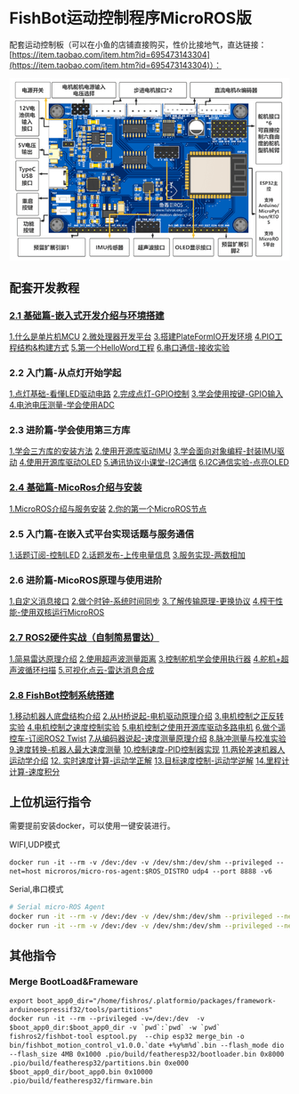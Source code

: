 # FishBot运动控制程序MicroROS版

配套运动控制板（可以在小鱼的店铺直接购买，性价比接地气，直达链接：[https://item.taobao.com/item.htm?id=695473143304](https://item.taobao.com/item.htm?id=695473143304)）：

![](./docs/images/1670950515258-0c1474f6-2d5a-4030-a1df-87bfdff78ba5-image-resized.png)


## 配套开发教程

### [2.1 基础篇-嵌入式开发介绍与环境搭建](https://fishros.com/d2lros2/#/humble/chapt13/%E7%AB%A0%E8%8A%82%E5%AF%BC%E8%AF%BB) 

[1.什么是单片机MCU](https://fishros.com/d2lros2/#/humble/chapt13/get_started/1.%E4%BB%80%E4%B9%88%E6%98%AF%E5%8D%95%E7%89%87%E6%9C%BAMCU)
[2.微处理器开发平台](https://fishros.com/d2lros2/#/humble/chapt13/get_started/2.%E5%8D%95%E7%89%87%E6%9C%BA%E5%BC%80%E5%8F%91%E5%B9%B3%E5%8F%B0)
[3.搭建PlateFormIO开发环境](https://fishros.com/d2lros2/#/humble/chapt13/get_started/3.%E6%90%AD%E5%BB%BAPlateFormIO%E5%BC%80%E5%8F%91%E7%8E%AF%E5%A2%83)
[4.PIO工程结构&构建方式](https://fishros.com/d2lros2/#/humble/chapt13/get_started/4.PIO%E5%B7%A5%E7%A8%8B%E7%BB%93%E6%9E%84&%E6%9E%84%E5%BB%BA%E6%96%B9%E5%BC%8F)
[5.第一个HelloWord工程](https://fishros.com/d2lros2/#/humble/chapt13/get_started/5.%E7%AC%AC%E4%B8%80%E4%B8%AAHelloWord%E5%B7%A5%E7%A8%8B)
[6.串口通信-接收实验](https://fishros.com/d2lros2/#/humble/chapt13/get_started/6.%E4%B8%B2%E5%8F%A3%E9%80%9A%E4%BF%A1-%E6%8E%A5%E6%94%B6%E5%AE%9E%E9%AA%8C)

### 2.2  入门篇-从点灯开始学起 
[1.点灯基础-看懂LED驱动电路](https://fishros.com/d2lros2/#/humble/chapt13/basic/1.%E7%82%B9%E7%81%AF%E5%9F%BA%E7%A1%80-%E7%9C%8B%E6%87%82LED%E9%A9%B1%E5%8A%A8%E7%94%B5%E8%B7%AF)
[2.完成点灯-GPIO控制](https://fishros.com/d2lros2/#/humble/chapt13/basic/2.%E5%AE%8C%E6%88%90%E7%82%B9%E7%81%AFGPIO%E6%8E%A7%E5%88%B6)
[3.学会使用按键-GPIO输入](https://fishros.com/d2lros2/#/humble/chapt13/basic/3.%E5%AD%A6%E4%BC%9A%E4%BD%BF%E7%94%A8%E6%8C%89%E9%94%AEGPIO%E8%BE%93%E5%85%A5)
[4.电池电压测量-学会使用ADC](https://fishros.com/d2lros2/#/humble/chapt13/basic/4.%E7%94%B5%E6%B1%A0%E7%94%B5%E5%8E%8B%E6%B5%8B%E9%87%8F-%E5%AD%A6%E4%BC%9A%E4%BD%BF%E7%94%A8ADC)

### 2.3 进阶篇-学会使用第三方库
[1.学会三方库的安装方法](https://fishros.com/d2lros2/#/humble/chapt13/advance/1.%E5%AD%A6%E4%BC%9A%E5%AE%89%E8%A3%85%E7%AC%AC%E4%B8%89%E6%96%B9%E5%BC%80%E6%BA%90%E5%BA%93)
[2.使用开源库驱动IMU](https://fishros.com/d2lros2/#/humble/chapt13/advance/2.%E4%BD%BF%E7%94%A8%E5%BC%80%E6%BA%90%E5%BA%93%E9%A9%B1%E5%8A%A8IMU)
[3.学会面向对象编程-封装IMU驱动](https://fishros.com/d2lros2/#/humble/chapt13/advance/3.%E5%AD%A6%E4%BC%9A%E9%9D%A2%E5%90%91%E5%AF%B9%E8%B1%A1%E7%BC%96%E7%A8%8B-%E5%B0%81%E8%A3%85IMU%E9%A9%B1%E5%8A%A8)
[4.使用开源库驱动OLED](https://fishros.com/d2lros2/#/humble/chapt13/advance/4.%E4%BD%BF%E7%94%A8%E5%BC%80%E6%BA%90%E5%BA%93%E9%A9%B1%E5%8A%A8OLED)
[5.通讯协议小课堂-I2C通信](https://fishros.com/d2lros2/#/humble/chapt13/advance/5.%E9%80%9A%E8%AE%AF%E5%8D%8F%E8%AE%AE%E5%B0%8F%E8%AF%BE%E5%A0%82-I2C%E9%80%9A%E4%BF%A1)
 [6.I2C通信实验-点亮OLED](https://fishros.com/d2lros2/#/humble/chapt13/advance/6.I2C%E9%80%9A%E4%BF%A1%E5%AE%9E%E9%AA%8C-%E7%82%B9%E4%BA%AEOLED)

### [2.4 基础篇-MicoRos介绍与安装](https://fishros.com/d2lros2/#/humble/chapt14/%E7%AB%A0%E8%8A%82%E5%AF%BC%E8%AF%BB)

[1.MicroROS介绍与服务安装](https://fishros.com/d2lros2/#/humble/chapt14/basic/1.MicroROS%E4%BB%8B%E7%BB%8D%E4%B8%8E%E6%9C%8D%E5%8A%A1%E5%AE%89%E8%A3%85)
[2.你的第一个MicroROS节点](https://fishros.com/d2lros2/#/humble/chapt14/basic/2.%E4%BD%A0%E7%9A%84%E7%AC%AC%E4%B8%80%E4%B8%AAMicroROS%E8%8A%82%E7%82%B9)

### 2.5 入门篇-在嵌入式平台实现话题与服务通信
[1.话题订阅-控制LED](https://fishros.com/d2lros2/#/humble/chapt14/get_started/1.%E8%AF%9D%E9%A2%98%E8%AE%A2%E9%98%85-%E6%8E%A7%E5%88%B6LED)
[2.话题发布-上传电量信息](https://fishros.com/d2lros2/#/humble/chapt14/get_started/2.MicroROS-%E8%AF%9D%E9%A2%98%E5%8F%91%E5%B8%83%E5%AE%9E%E7%8E%B0)
[3.服务实现-两数相加](https://fishros.com/d2lros2/#/humble/chapt14/get_started/3.MicroROS-%E6%9C%8D%E5%8A%A1%E9%80%9A%E4%BF%A1%E6%9C%8D%E5%8A%A1%E7%AB%AF%E5%AE%9E%E7%8E%B0)

### 2.6 进阶篇-MicoROS原理与使用进阶
[1.自定义消息接口](https://fishros.com/d2lros2/#/humble/chapt14/advance/1.%E6%8E%A7%E5%88%B6OLED-%E8%87%AA%E5%AE%9A%E4%B9%89%E6%B6%88%E6%81%AF%E6%8E%A5%E5%8F%A3)
[2.做个时钟-系统时间同步](https://fishros.com/d2lros2/#/humble/chapt14/advance/2.%E5%81%9A%E4%B8%AA%E6%97%B6%E9%92%9F-%E7%B3%BB%E7%BB%9F%E6%97%B6%E9%97%B4%E5%90%8C%E6%AD%A5)
[3.了解传输原理-更换协议](https://fishros.com/d2lros2/#/humble/chapt14/advance/3.%E6%97%A0%E7%BA%BF%E9%80%9A%E8%AE%AF-%E4%BA%86%E8%A7%A3%E4%BC%A0%E8%BE%93%E5%8E%9F%E7%90%86)
[4.榨干性能-使用双核运行MicroROS](https://fishros.com/d2lros2/#/humble/chapt14/advance/4.%E6%A6%A8%E5%B9%B2%E6%80%A7%E8%83%BD-%E4%BD%BF%E7%94%A8%E5%8F%8C%E6%A0%B8%E8%BF%90%E8%A1%8CMicroROS)

### [2.7  ROS2硬件实战（自制简易雷达）](https://fishros.com/d2lros2/#/humble/chapt15/%E7%AB%A0%E8%8A%82%E5%AF%BC%E8%AF%BB)
[1.简易雷达原理介绍](https://fishros.com/d2lros2/#/humble/chapt15/1.%E7%AE%80%E6%98%93%E9%9B%B7%E8%BE%BE%E5%8E%9F%E7%90%86%E4%BB%8B%E7%BB%8D)
[2.使用超声波测量距离](https://fishros.com/d2lros2/#/humble/chapt15/2.%E6%B5%8B%E9%87%8F%E8%B7%9D%E7%A6%BB%E5%AD%A6%E4%BC%9A%E8%B6%85%E5%A3%B0%E6%B3%A2%E4%BC%A0%E6%84%9F%E5%99%A8)
[3.控制舵机学会使用执行器](https://fishros.com/d2lros2/#/humble/chapt15/3.%E6%8E%A7%E5%88%B6%E8%88%B5%E6%9C%BA%E5%AD%A6%E4%BC%9A%E4%BD%BF%E7%94%A8%E6%89%A7%E8%A1%8C%E5%99%A8)
[4.舵机+超声波循环扫描](https://fishros.com/d2lros2/#/humble/chapt15/4.%E8%88%B5%E6%9C%BA+%E8%B6%85%E5%A3%B0%E6%B3%A2%E5%BE%AA%E7%8E%AF%E6%89%AB%E6%8F%8F)
[5.可视化点云-雷达消息合成](https://fishros.com/d2lros2/#/humble/chapt15/5.%E5%8F%AF%E8%A7%86%E5%8C%96%E7%82%B9%E4%BA%91-%E9%9B%B7%E8%BE%BE%E6%B6%88%E6%81%AF%E5%90%88%E6%88%90)

### [2.8 FishBot控制系统搭建](https://fishros.com/d2lros2/#/humble/chapt16/%E7%AB%A0%E8%8A%82%E5%AF%BC%E8%AF%BB)
[1.移动机器人底盘结构介绍](https://fishros.com/d2lros2/#/humble/chapt16/1.%E7%A7%BB%E5%8A%A8%E6%9C%BA%E5%99%A8%E4%BA%BA%E5%BA%95%E7%9B%98%E7%BB%93%E6%9E%84%E4%BB%8B%E7%BB%8D)
[2.从H桥说起-电机驱动原理介绍](https://fishros.com/d2lros2/#/humble/chapt16/2.%E4%BB%8EH%E6%A1%A5%E8%AF%B4%E8%B5%B7-%E7%94%B5%E6%9C%BA%E9%A9%B1%E5%8A%A8%E5%8E%9F%E7%90%86%E4%BB%8B%E7%BB%8D)
[3.电机控制之正反转实验](https://fishros.com/d2lros2/#/humble/chapt16/3.%E7%94%B5%E6%9C%BA%E6%8E%A7%E5%88%B6%E4%B9%8B%E6%AD%A3%E5%8F%8D%E8%BD%AC%E5%AE%9E%E9%AA%8C)
[4.电机控制之速度控制实验](https://fishros.com/d2lros2/#/humble/chapt16/4.%E7%94%B5%E6%9C%BA%E6%8E%A7%E5%88%B6%E4%B9%8B%E9%80%9F%E5%BA%A6%E6%8E%A7%E5%88%B6%E5%AE%9E%E9%AA%8C)
[5.电机控制之使用开源库驱动多路电机](https://fishros.com/d2lros2/#/humble/chapt16/5.%E7%94%B5%E6%9C%BA%E6%8E%A7%E5%88%B6%E4%B9%8B%E4%BD%BF%E7%94%A8%E5%BC%80%E6%BA%90%E5%BA%93%E9%A9%B1%E5%8A%A8%E5%A4%9A%E8%B7%AF%E7%94%B5%E6%9C%BA)
[6.做个遥控车-订阅ROS2 Twist](https://fishros.com/d2lros2/#/humble/chapt16/6.%E5%81%9A%E4%B8%AA%E9%81%A5%E6%8E%A7%E8%BD%A6-%E8%AE%A2%E9%98%85ROS2Twist)
[7.从编码器说起-速度测量原理介绍](https://fishros.com/d2lros2/#/humble/chapt16/7.%E9%80%9F%E5%BA%A6%E6%B5%8B%E9%87%8F-%E5%AD%A6%E4%BC%9A%E4%BD%BF%E7%94%A8%E7%BC%96%E7%A0%81%E5%99%A8)
[8.脉冲测量与校准实验](https://fishros.com/d2lros2/#/humble/chapt16/8.%E8%84%89%E5%86%B2%E6%B5%8B%E9%87%8F%E4%B8%8E%E6%A0%A1%E5%87%86%E5%AE%9E%E9%AA%8C)
[9.速度转换-机器人最大速度测量](https://fishros.com/d2lros2/#/humble/chapt16/9.%E9%80%9F%E5%BA%A6%E8%BD%AC%E6%8D%A2-%E6%9C%BA%E5%99%A8%E4%BA%BA%E6%9C%80%E5%A4%A7%E9%80%9F%E5%BA%A6%E6%B5%8B%E9%87%8F)
[10.控制速度-PID控制器实现](https://fishros.com/d2lros2/#/humble/chapt16/10.%E6%8E%A7%E5%88%B6%E9%80%9F%E5%BA%A6-PID%E6%8E%A7%E5%88%B6%E5%99%A8%E5%AE%9E%E7%8E%B0)
[11.两轮差速机器人运动学介绍](https://fishros.com/d2lros2/#/humble/chapt16/11.%E4%B8%A4%E8%BD%AE%E5%B7%AE%E9%80%9F%E8%BF%90%E5%8A%A8%E5%AD%A6%E4%BB%8B%E7%BB%8D)
[12. 实时速度计算-运动学正解](https://fishros.com/d2lros2/#/humble/chapt16/12.%E5%AE%9E%E6%97%B6%E9%80%9F%E5%BA%A6%E8%AE%A1%E7%AE%97-%E8%BF%90%E5%8A%A8%E5%AD%A6%E6%AD%A3%E8%A7%A3)
[13.目标速度控制-运动学逆解](https://fishros.com/d2lros2/#/humble/chapt16/13.%E7%9B%AE%E6%A0%87%E9%80%9F%E5%BA%A6%E6%8E%A7%E5%88%B6-%E8%BF%90%E5%8A%A8%E5%AD%A6%E9%80%86%E8%A7%A3)
[14.里程计计算-速度积分](https://fishros.com/d2lros2/#/humble/chapt16/14.%E9%87%8C%E7%A8%8B%E8%AE%A1%E8%AE%A1%E7%AE%97-%E9%80%9F%E5%BA%A6%E7%A7%AF%E5%88%86)



## 上位机运行指令

需要提前安装docker，可以使用一键安装进行。


WIFI,UDP模式

```
docker run -it --rm -v /dev:/dev -v /dev/shm:/dev/shm --privileged --net=host microros/micro-ros-agent:$ROS_DISTRO udp4 --port 8888 -v6
```

Serial,串口模式

```bash
# Serial micro-ROS Agent
docker run -it --rm -v /dev:/dev -v /dev/shm:/dev/shm --privileged --net=host microros/micro-ros-agent:$ROS_DISTRO serial --dev /dev/ttyUSB0 -v6 -b 921600
docker run -it --rm -v /dev:/dev -v /dev/shm:/dev/shm --privileged --net=host microros/micro-ros-agent:$ROS_DISTRO serial --dev /dev/ttyUSB0 -v6 -b 115200
```

## 其他指令 

### Merge BootLoad&Frameware

```
export boot_app0_dir="/home/fishros/.platformio/packages/framework-arduinoespressif32/tools/partitions"
docker run -it --rm --privileged -v=/dev:/dev  -v $boot_app0_dir:$boot_app0_dir -v `pwd`:`pwd` -w `pwd` fishros2/fishbot-tool esptool.py  --chip esp32 merge_bin -o bin/fishbot_motion_control_v1.0.0.`date +%y%m%d`.bin --flash_mode dio --flash_size 4MB 0x1000 .pio/build/featheresp32/bootloader.bin 0x8000 .pio/build/featheresp32/partitions.bin 0xe000 $boot_app0_dir/boot_app0.bin 0x10000 .pio/build/featheresp32/firmware.bin
```